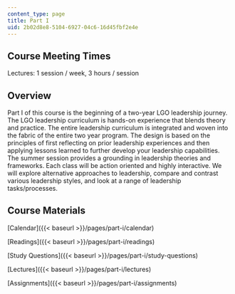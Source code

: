 ```yaml
---
content_type: page
title: Part I
uid: 2b02d8e8-5104-6927-04c6-16d45fbf2e4e
---
```


Course Meeting Times
--------------------

Lectures: 1 session / week, 3 hours / session

Overview
--------

Part I of this course is the beginning of a two-year LGO leadership journey. The LGO leadership curriculum is hands-on experience that blends theory and practice. The entire leadership curriculum is integrated and woven into the fabric of the entire two year program. The design is based on the principles of first reflecting on prior leadership experiences and then applying lessons learned to further develop your leadership capabilities. The summer session provides a grounding in leadership theories and frameworks. Each class will be action oriented and highly interactive. We will explore alternative approaches to leadership, compare and contrast various leadership styles, and look at a range of leadership tasks/processes.

Course Materials
----------------

[Calendar]({{< baseurl >}}/pages/part-i/calendar)

[Readings]({{< baseurl >}}/pages/part-i/readings)

[Study Questions]({{< baseurl >}}/pages/part-i/study-questions)

[Lectures]({{< baseurl >}}/pages/part-i/lectures)

[Assignments]({{< baseurl >}}/pages/part-i/assignments)